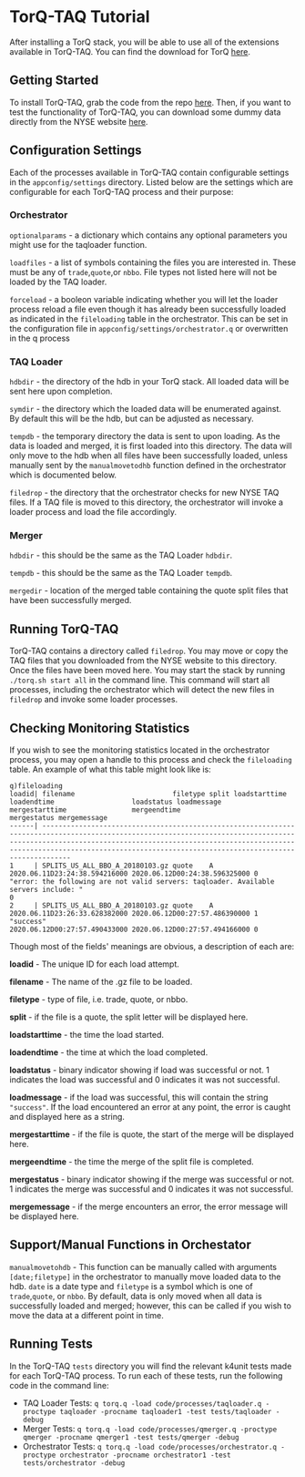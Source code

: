 <a name="TorQ-TAQ Tutorial"></a>

# TorQ-TAQ Tutorial

After installing a TorQ stack, you will be able to use all of the extensions available
in TorQ-TAQ.  You can find the download for TorQ [here](https://github.com/AquaQAnalytics/TorQ).

## Getting Started
To install TorQ-TAQ, grab the code from the repo [here](https://github.com/AquaQAnalytics/TorQ-TAQ).
Then, if you want to test the functionality of TorQ-TAQ, you can download some
dummy data directly from the NYSE website [here](ftp://ftp.nyxdata.com/Historical%20Data%20Samples/Daily%20TAQ%20Sample%202018/).

## Configuration Settings
Each of the processes available in TorQ-TAQ contain configurable settings in the
`appconfig/settings` directory. Listed below are the settings which are configurable
for each TorQ-TAQ process and their purpose:

### Orchestrator

`optionalparams` - a dictionary which contains any optional parameters you might
use for the taqloader function.

`loadfiles` - a list of symbols containing the files you are interested in.
These must be any of `trade`,`quote`,or `nbbo`.  File types not listed here
will not be loaded by the TAQ loader.

`forceload` - a booleon variable indicating whether you will let the loader
process reload a file even though it has already been successfully loaded as 
indicated in the `fileloading` table in the orchestrator.  This can be set in the
configuration file in `appconfig/settings/orchestrator.q` or overwritten in the 
q process

### TAQ Loader

`hdbdir` - the directory of the hdb in your TorQ stack.  All loaded data will 
be sent here upon completion.

`symdir` - the directory which the loaded data will be enumerated against.  
By default this will be the hdb, but can be adjusted as necessary.

`tempdb` - the temporary directory the data is sent to upon loading.  As the data
is loaded and merged, it is first loaded into this directory. The data will only
move to the hdb when all files have been successfully loaded, unless manually sent
by the `manualmovetodhb` function defined in the orchestrator which is documented
below.

`filedrop` - the directory that the orchestrator checks for new NYSE TAQ files.
If a TAQ file is moved to this directory, the orchestrator will invoke a loader
process and load the file accordingly.

### Merger

`hdbdir` - this should be the same as the TAQ Loader `hdbdir`.

`tempdb` - this should be the same as the TAQ Loader `tempdb`.

`mergedir` - location of the merged table containing the quote split files that 
have been successfully merged.

## Running TorQ-TAQ
TorQ-TAQ contains a directory called `filedrop`. You may move or copy the TAQ
files that you downloaded from the NYSE website to this directory.  Once the 
files have been moved here. You may start the stack by running `./torq.sh start all`
in the command line.  This command will start all processes, including the
orchestrator which will detect the new files in `filedrop` and invoke some
loader processes.

## Checking Monitoring Statistics
If you wish to see the monitoring statistics located in the orchestrator
process, you may open a handle to this process and check the `fileloading` table.
An example of what this table might look like is:

```
q)fileloading
loadid| filename                        filetype split loadstarttime                 loadendtime                   loadstatus loadmessage                                                                          mergestarttime                mergeendtime                  mergestatus mergemessage
------| -----------------------------------------------------------------------------------------------------------------------------------------------------------------------------------------------------------------------------------------------------------------------------------------------
1     | SPLITS_US_ALL_BBO_A_20180103.gz quote    A     2020.06.11D23:24:38.594216000 2020.06.12D00:24:38.596325000 0          "error: the following are not valid servers: taqloader. Available servers include: "                                                             0
2     | SPLITS_US_ALL_BBO_A_20180103.gz quote    A     2020.06.11D23:26:33.628382000 2020.06.12D00:27:57.486390000 1          "success"                                                                            2020.06.12D00:27:57.490433000 2020.06.12D00:27:57.494166000 0
```

Though most of the fields' meanings are obvious, a description of each are:

**loadid** - The unique ID for each load attempt.

**filename** - The name of the .gz file to be loaded.

**filetype** - type of file, i.e. trade, quote, or nbbo.

**split** - if the file is a quote, the split letter will be displayed here.

**loadstarttime** - the time the load started.

**loadendtime** - the time at which the load completed.

**loadstatus** - binary indicator showing if load was successful or not.  1 
indicates the load was successful and 0 indicates it was not successful.

**loadmessage** - if the load was successful, this will contain the string 
`"success"`.  If the load encountered an error at any point, the error is caught
and displayed here as a string.

**mergestarttime** - if the file is quote, the start of the merge will be displayed
here.

**mergeendtime** - the time the merge of the split file is completed.

**mergestatus** - binary indicator showing if the merge was successful or not.
1 indicates the merge was successful and 0 indicates it was not successful.

**mergemessage** - if the merge encounters an error, the error message will be 
displayed here.

## Support/Manual Functions in Orchestator

`manualmovetohdb` - This function can be manually called with arguments `[date;filetype]`
in the orchestrator to manually move loaded data to the hdb. `date` is a date
type and `filetype` is a symbol which is one of `trade`,`quote`, or `nbbo`.  By
default, data is only moved when all data is successfully loaded and merged; 
however, this can be called if you wish to move the data at a different point in
time.  

## Running Tests

In the TorQ-TAQ `tests` directory you will find the relevant k4unit tests made for each TorQ-TAQ process.  To run each of these tests, run the following code in the command line:

- TAQ Loader Tests: `q torq.q -load code/processes/taqloader.q -proctype taqloader -procname taqloader1 -test tests/taqloader -debug`
- Merger Tests: `q torq.q -load code/processes/qmerger.q -proctype qmerger -procname qmerger1 -test tests/qmerger -debug`
- Orchestrator Tests: `q torq.q -load code/processes/orchestrator.q -proctype orchestrator -procname orchestrator1 -test tests/orchestrator -debug`